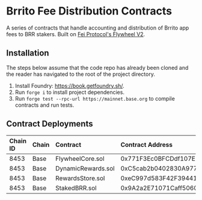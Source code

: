 # Brrito Fee Distribution Contracts

A series of contracts that handle accounting and distribution of Brrito app fees to BRR stakers. Built on [Fei Protocol's Flywheel V2](https://github.com/fei-protocol/flywheel-v2).

## Installation

The steps below assume that the code repo has already been cloned and the reader has navigated to the root of the project directory.

1. Install Foundry: https://book.getfoundry.sh/.
2. Run `forge i` to install project dependencies.
3. Run `forge test --rpc-url https://mainnet.base.org` to compile contracts and run tests.

## Contract Deployments

| Chain ID         | Chain             | Contract | Contract Address                           | Deployment Tx |
| :--------------- | :---------------- | :----------------------------------------- | :----------------------------------------- | :------------ |
| 8453                | Base  | FlywheelCore.sol | 0x771F3Ec0BFCDdf107E9fD90e1B45e9d6001C65A5 | [BaseScan](https://basescan.org/tx/0x1db05768147e8ba896997e0a63d018d31245dc2a81b8a5a1a71da6e645795083) |
| 8453                | Base  | DynamicRewards.sol | 0xC5cab2b0402830A9772F21e022693F084443aBb9 | [BaseScan](https://basescan.org/tx/0x7fc6d49c1ba72d13410029949d9a3e44547127b1c977c7cdd38b2207f278003c) |
| 8453                | Base  | RewardsStore.sol | 0xeC997d583F42F394413f05DFef77f61BD2006cA1 | [BaseScan](https://basescan.org/tx/0x0b3f575ac934cab9d5bb6ff6b564ce00352f8bdd530fe66671e3a7456abfb31e) |
| 8453                | Base  | StakedBRR.sol | 0x9A2a2E71071Caff506050bE6747B4E1369964933 | [BaseScan](https://basescan.org/tx/0x0544d1484029a9debb28c32f74a038bf6a319eed64deb115d4955ca5b58e34e4) |
